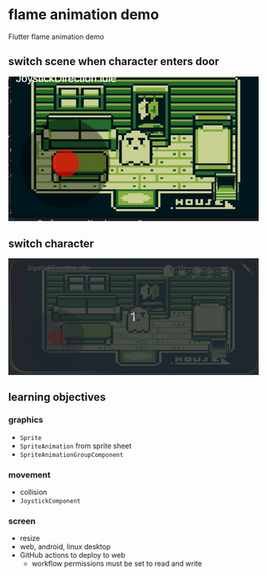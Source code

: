# flame animation demo

Flutter flame animation demo

## switch scene when character enters door

![screenshot](readme_assets/scenes.gif)

## switch character

![change characters](readme_assets/character_changes.gif)

## learning objectives

### graphics

* `Sprite`
* `SpriteAnimation` from sprite sheet
* `SpriteAnimationGroupComponent`

### movement

* collision
* `JoystickComponent`

### screen

* resize
* web, android, linux desktop
* GitHub actions to deploy to web
  * workflow permissions must be set to read and write
